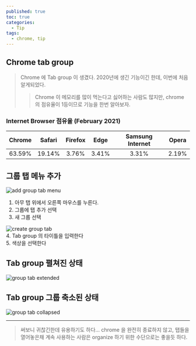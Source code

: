 ```yaml
---
published: true
toc: true
categories:
  - Tip
tags:
  - chrome, tip
---
```

## Chrome tab group

> Chrome 에 Tab group 이 생겼다. 2020년에 생긴 기능이긴 한데, 이번에 처음 알게되었다. 
>> Chrome 이 메모리를 많이 먹는다고 싫어하는 사람도 많지만, chrome 의 점유율이 1등이므로 기능을 한번 알아보자.

### Internet Browser 점유율 (February 2021)


| Chrome | Safari | Firefox | Edge | Samsung Internet | Opera |
|:-:|:-:|:-:|:-:|:-:|:-:|
| 63.59% | 19.14% | 3.76% | 3.41% | 3.31% | 2.19% |

## 그룹 탭 메뉴 추가
![add group tab menu](https://user-images.githubusercontent.com/9858389/111879910-d17ecc80-89eb-11eb-96a1-91b40250d609.png)  
1. 아무 탭 위에서 오른쪽 마우스를 누른다.
2. 그룹에 탭 추가 선택
3. 새 그룹 선택

![create group tab](https://user-images.githubusercontent.com/9858389/111879948-068b1f00-89ec-11eb-9561-cc5b4796bb5f.png)  
4. Tab group 의 타이틀을 입력한다  
5. 색상을 선택한다  

## Tab group 펼쳐진 상태
![group tab extended](https://user-images.githubusercontent.com/9858389/111879983-2c182880-89ec-11eb-8d96-25da56d1fe12.png)

## Tab group 그룹 축소된 상태
![group tab collapsed](https://user-images.githubusercontent.com/9858389/111880008-4c47e780-89ec-11eb-9d45-60def399d349.png)

---

> 써보니 귀찮긴한데 유용하기도 하다... chrome 을 완전히 종료하지 않고, 탭들을 열어놓은채 계속 사용하는 사람은 organize 하기 위한 수단으로는 좋을듯 하다.
